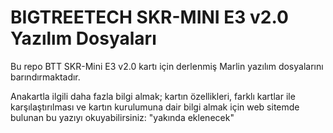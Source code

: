 # BIGTREETECH SKR-MINI E3 v2.0 Yazılım Dosyaları

Bu repo BTT SKR-Mini E3 v2.0 kartı için derlenmiş Marlin yazılım dosyalarını barındırmaktadır.

Anakartla ilgili daha fazla bilgi almak; kartın özellikleri, farklı kartlar ile karşılaştırılması ve kartın kurulumuna dair bilgi almak için web sitemde bulunan bu yazıyı okuyabilirsiniz: "yakında eklenecek"


